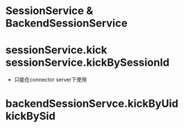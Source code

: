 # SessionService & BackendSessionService

# sessionService.kick sessionService.kickBySessionId
* 只能在connector server下使用

# backendSessionServce.kickByUid  kickBySid
